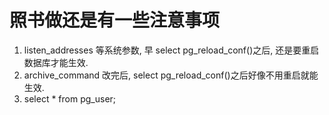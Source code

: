 # 照书做还是有一些注意事项
1. listen_addresses 等系统参数, 早 select pg_reload_conf()之后, 还是要重启数据库才能生效.  
2. archive_command 改完后, select pg_reload_conf()之后好像不用重启就能生效.  
3. select * from pg_user;  
